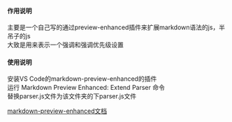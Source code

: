 #### 作用说明
主要是一个自己写的通过preview-enhanced插件来扩展markdown语法的js，半吊子的js    
大致是用来表示一个强调和强调优先级设置

#### 使用说明
安装VS Code的markdown-preview-enhanced的插件     
运行 Markdown Preview Enhanced: Extend Parser 命令     
替换parser.js文件为该文件夹的下parser.js文件


[markdown-preview-enhanced文档](https://shd101wyy.github.io/markdown-preview-enhanced/#/zh-cn/)